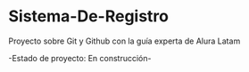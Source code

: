 # Sistema-De-Registro
Proyecto sobre Git y Github con la guía experta de Alura Latam

-Estado de proyecto: En construcción-
